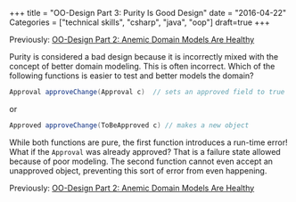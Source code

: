 +++
title = "OO-Design Part 3: Purity Is Good Design"
date = "2016-04-22"
Categories = ["technical skills", "csharp", "java", "oop"]
draft=true
+++

Previously: [OO-Design Part 2: Anemic Domain Models Are Healthy](/anemic-domain-model/)

Purity is considered a bad design because it is incorrectly mixed with the
concept of better domain modeling. This is often incorrect. Which of the
following functions is easier to test and better models the domain?

``` java
Approval approveChange(Approval c)  // sets an approved field to true
```
or

``` java
Approved approveChange(ToBeApproved c) // makes a new object
```

While both functions are pure, the first function introduces a run-time error!
What if the ```Approval``` was already approved? That is a failure state allowed
because of poor modeling. The second function cannot even accept an unapproved
object, preventing this sort of error from even happening.

Previously: [OO-Design Part 2: Anemic Domain Models Are Healthy](/anemic-domain-model/)
